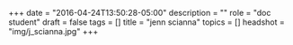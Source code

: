 +++
date = "2016-04-24T13:50:28-05:00"
description = ""
role = "doc student"
draft = false
tags = []
title = "jenn scianna"
topics = []
headshot = "img/j_scianna.jpg"
+++
